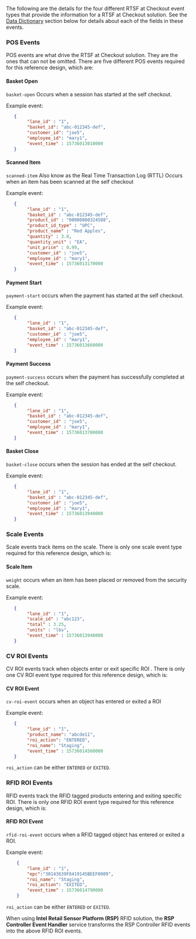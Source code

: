 The following are the details for the four different RTSF at Checkout event types that provide the information for a RTSF at Checkout solution. See the [Data Dictionary](#data-dictionary) section below for details about each of the fields in these events.

### POS Events

POS events are what drive the RTSF at Checkout solution. They are the ones that can not be omitted. There are five different POS events required for this reference design, which are:

#### Basket Open
`basket-open` Occurs when a session has started at the self checkout.

Example event:

``` json
   {
		"lane_id" : "1",
		"basket_id": "abc-012345-def",
		"customer_id": "joe5",
		"employee_id": "mary1",
		"event_time" : 15736013010000
   }
```
   
#### Scanned Item 
`scanned-item` Also know as the Real Time Transaction Log (RTTL)
Occurs when an item has been scanned at the self checkout

Example event:

``` json
   {
		"lane_id" : "1",
		"basket_id" : "abc-012345-def",
		"product_id" : "00000000324588",
		"product_id_type" : "UPC",
		"product_name" : "Red Apples",
		"quantity" : 3.0,
		"quantity_unit" : "EA",
		"unit_price" : 0.99,
		"customer_id" : "joe5",
		"employee_id" : "mary1",
		"event_time" : 15736013170000
   }
```

#### Payment Start 
`payment-start` occurs when the payment has started at the self checkout.

Example event:

``` json
   {
		"lane_id" : "1",
		"basket_id" : "abc-012345-def",
		"customer_id" : "joe5",
		"employee_id" : "mary1",
		"event_time" : 15736013660000    
   }
```

   

#### Payment Success 
`payment-success` occurs when the payment has successfully completed at the self checkout.

Example event:

``` json
   {
		"lane_id" : "1",
		"basket_id" : "abc-012345-def",
		"customer_id" : "joe5",
		"employee_id" : "mary1",
		"event_time" : 15736013780000    
   }
```

   

#### Basket Close

`basket-close` occurs when the session has ended at the self checkout.

Example event:

``` json
   {
		"lane_id" : "1",
		"basket_id" : "abc-012345-def",
		"customer_id" : "joe5",
		"employee_id" : "mary1",
		"event_time" : 15736013940000    
   }
```

### Scale Events

Scale events track items on the scale. There is only one scale event type required for this reference design, which is:

#### Scale Item 
`weight` occurs when an item has been placed or removed from the security scale.

Example event:

``` json
   {
		"lane_id" : "1",
		"scale_id" : "abc123", 
		"total" : 3.25,
		"units" : "lbs",
		"event_time" : 15736013940000    
   }
```

### CV ROI Events

CV ROI events track when objects enter or exit specific ROI . There is only one CV ROI event type required for this reference design, which is:

#### CV ROI Event 
`cv-roi-event` occurs when an object has entered or exited a ROI

Example event:

``` json
   {
		"lane_id" : "1",
		"product_name": "abcde11",
		"roi_action": "ENTERED",
		"roi_name": "Staging",
		"event_time" : 15736014560000    
   }
```

`roi_action` can be either `ENTERED` or `EXITED`.

### RFID ROI Events

RFID events track the RFID tagged products entering and exiting specific ROI. There is only one RFID ROI event type required for this reference design, which is:

#### RFID ROI Event 
`rfid-roi-event` occurs when a RFID tagged object has entered or exited a ROI. 

Example event:
   
``` json
    {
		"lane_id" : "1",
		"epc":"30143639F8419145BEEF0009",
		"roi_name": "Staging",
		"roi_action": "EXITED",
		"event_time" : 15736014790000            
    } 
```
   
   `roi_action` can be either `ENTERED` or `EXITED`.
   
   When using **Intel Retail Sensor Platform (RSP)** RFID solution, the **RSP Controller Event Handler** service transforms the RSP Controller RFID events into the above RFID ROI events.


